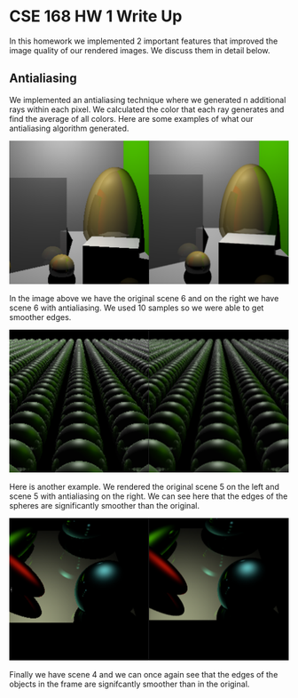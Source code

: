 # CSE 168 HW 1 Write Up
In this homework we implemented 2 important features that improved the image quality of our rendered images. We discuss them in detail below.

## Antialiasing
We implemented an antialiasing technique where we generated n additional rays within each pixel. We calculated the color that each ray generates and find the average of all colors. Here are some examples of what our antialiasing algorithm generated.

![antialiasExample1](antialiasdifferenceExample1.PNG)

In the image above we have the original scene 6 and on the right we have scene 6 with antialiasing. We used 10 samples so we were able to get smoother edges.

![antialiasExample2](antialiasdifferenceExample2.PNG)

Here is another example. We rendered the original scene 5 on the left and scene 5 with antialiasing on the right. We can see here that the edges of the spheres are significantly smoother than the original.

![antialiasExample3](antialiasdifferenceExample3.PNG)

Finally we have scene 4 and we can once again see that the edges of the objects in the frame are signifcantly smoother than in the original.
